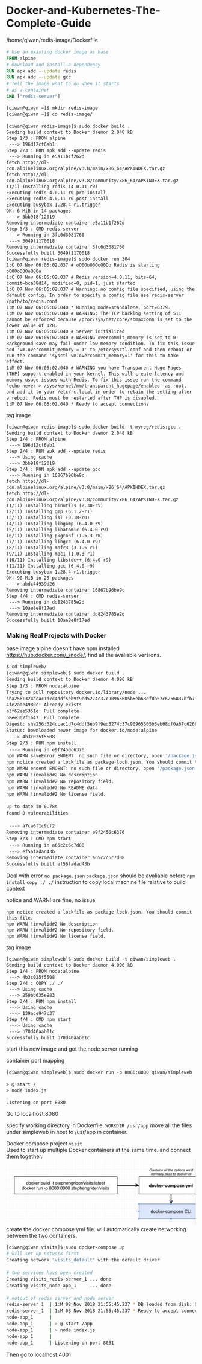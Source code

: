 # Docker-and-Kubernetes-The-Complete-Guide  

/home/qiwan/redis-image/Dockerfile

```Dockerfile
# Use an existing docker image as base
FROM alpine
# Download and install a dependency
RUN apk add --update redis
RUN apk add --update gcc
# Tell the image what to do when it starts 
# as a container
CMD ["redis-server"]
```

```
[qiwan@qiwan ~]$ mkdir redis-image
[qiwan@qiwan ~]$ cd redis-image/

[qiwan@qiwan redis-image]$ sudo docker build .
Sending build context to Docker daemon 2.048 kB
Step 1/3 : FROM alpine
 ---> 196d12cf6ab1
Step 2/3 : RUN apk add --update redis
 ---> Running in e5a11b1f262d
fetch http://dl-cdn.alpinelinux.org/alpine/v3.8/main/x86_64/APKINDEX.tar.gz
fetch http://dl-cdn.alpinelinux.org/alpine/v3.8/community/x86_64/APKINDEX.tar.gz
(1/1) Installing redis (4.0.11-r0)
Executing redis-4.0.11-r0.pre-install
Executing redis-4.0.11-r0.post-install
Executing busybox-1.28.4-r1.trigger
OK: 6 MiB in 14 packages
 ---> 3bb918f12019
Removing intermediate container e5a11b1f262d
Step 3/3 : CMD redis-server
 ---> Running in 3fc6d3081760
 ---> 3049f1170018
Removing intermediate container 3fc6d3081760
Successfully built 3049f1170018
[qiwan@qiwan redis-image]$ sudo docker run 304
1:C 07 Nov 06:05:02.037 # oO0OoO0OoO0Oo Redis is starting oO0OoO0OoO0Oo
1:C 07 Nov 06:05:02.037 # Redis version=4.0.11, bits=64, commit=bca38d14, modified=0, pid=1, just started
1:C 07 Nov 06:05:02.037 # Warning: no config file specified, using the default config. In order to specify a config file use redis-server /path/to/redis.conf
1:M 07 Nov 06:05:02.040 * Running mode=standalone, port=6379.
1:M 07 Nov 06:05:02.040 # WARNING: The TCP backlog setting of 511 cannot be enforced because /proc/sys/net/core/somaxconn is set to the lower value of 128.
1:M 07 Nov 06:05:02.040 # Server initialized
1:M 07 Nov 06:05:02.040 # WARNING overcommit_memory is set to 0! Background save may fail under low memory condition. To fix this issue add 'vm.overcommit_memory = 1' to /etc/sysctl.conf and then reboot or run the command 'sysctl vm.overcommit_memory=1' for this to take effect.
1:M 07 Nov 06:05:02.040 # WARNING you have Transparent Huge Pages (THP) support enabled in your kernel. This will create latency and memory usage issues with Redis. To fix this issue run the command 'echo never > /sys/kernel/mm/transparent_hugepage/enabled' as root, and add it to your /etc/rc.local in order to retain the setting after a reboot. Redis must be restarted after THP is disabled.
1:M 07 Nov 06:05:02.040 * Ready to accept connections

```  

tag image

```
[qiwan@qiwan redis-image]$ sudo docker build -t myreg/redis:gcc .
Sending build context to Docker daemon 2.048 kB
Step 1/4 : FROM alpine
 ---> 196d12cf6ab1
Step 2/4 : RUN apk add --update redis
 ---> Using cache
 ---> 3bb918f12019
Step 3/4 : RUN apk add --update gcc
 ---> Running in 16867b96be9c
fetch http://dl-cdn.alpinelinux.org/alpine/v3.8/main/x86_64/APKINDEX.tar.gz
fetch http://dl-cdn.alpinelinux.org/alpine/v3.8/community/x86_64/APKINDEX.tar.gz
(1/11) Installing binutils (2.30-r5)
(2/11) Installing gmp (6.1.2-r1)
(3/11) Installing isl (0.18-r0)
(4/11) Installing libgomp (6.4.0-r9)
(5/11) Installing libatomic (6.4.0-r9)
(6/11) Installing pkgconf (1.5.3-r0)
(7/11) Installing libgcc (6.4.0-r9)
(8/11) Installing mpfr3 (3.1.5-r1)
(9/11) Installing mpc1 (1.0.3-r1)
(10/11) Installing libstdc++ (6.4.0-r9)
(11/11) Installing gcc (6.4.0-r9)
Executing busybox-1.28.4-r1.trigger
OK: 90 MiB in 25 packages
 ---> abdc44939d26
Removing intermediate container 16867b96be9c
Step 4/4 : CMD redis-server
 ---> Running in dd8243785e2d
 ---> 10ae8e8f17ed
Removing intermediate container dd8243785e2d
Successfully built 10ae8e8f17ed

```

### Making Real Projects with Docker

base image alpine doesn't have npm installed
<https://hub.docker.com/_/node/>, find all the avaliable versions.

```bash
$ cd simpleweb/
[qiwan@qiwan simpleweb]$ sudo docker build .
Sending build context to Docker daemon 4.096 kB
Step 1/3 : FROM node:alpine
Trying to pull repository docker.io/library/node ...
sha256:324ccac1d7c4ddf5eb9f9ed5274c37c90965605b5eb68df0a67c6266837bfb79: Pulling from docker.io/library/node
4fe2ade4980c: Already exists
a3f62ee5351e: Pull complete
b8ee302f1a47: Pull complete
Digest: sha256:324ccac1d7c4ddf5eb9f9ed5274c37c90965605b5eb68df0a67c6266837bfb79
Status: Downloaded newer image for docker.io/node:alpine
 ---> 4b3c025f5508
Step 2/3 : RUN npm install
 ---> Running in e9f2450c6376
npm WARN saveError ENOENT: no such file or directory, open '/package.json'
npm notice created a lockfile as package-lock.json. You should commit this file.
npm WARN enoent ENOENT: no such file or directory, open '/package.json'
npm WARN !invalid#2 No description
npm WARN !invalid#2 No repository field.
npm WARN !invalid#2 No README data
npm WARN !invalid#2 No license field.

up to date in 0.78s
found 0 vulnerabilities

 ---> a7ca6f1c9cf2
Removing intermediate container e9f2450c6376
Step 3/3 : CMD npm start
 ---> Running in a65c2c6c7d08
 ---> ef56fadad43b
Removing intermediate container a65c2c6c7d08
Successfully built ef56fadad43b
```  

Deal with error `no package.json`
`package.json` should be avaliable before `npm install`
`copy ./ ./` instruction to copy local machine file relative to build context

notice and WARN! are fine, no issue

```shell
npm notice created a lockfile as package-lock.json. You should commit this file.
npm WARN !invalid#2 No description
npm WARN !invalid#2 No repository field.
npm WARN !invalid#2 No license field.
```
tag image

```
[qiwan@qiwan simpleweb]$ sudo docker build -t qiwan/simpleweb .
Sending build context to Docker daemon 4.096 kB
Step 1/4 : FROM node:alpine
 ---> 4b3c025f5508
Step 2/4 : COPY ./ ./
 ---> Using cache
 ---> 250bb635e983
Step 3/4 : RUN npm install
 ---> Using cache
 ---> 139ace947c37
Step 4/4 : CMD npm start
 ---> Using cache
 ---> b70d40aab01c
Successfully built b70d40aab01c
```  

start this new image and got the node server running

container port mapping 

```
[qiwan@qiwan simpleweb]$ sudo docker run -p 8080:8080 qiwan/simpleweb

> @ start /
> node index.js

Listening on port 8080
```

Go to localhost:8080  

specify working directory in Dockerfile.
`WORKDIR /usr/app` move all the files under simpleweb in host to /usr/app in container.  

Docker compose 
project `visit`   
Used to start up multiple Docker containers at the same time. and connect them together.   
![](/img/docker_compose_file.png)  
create the docker compose yml file. will automatically create networking between the two containers.   

```bash
[qiwan@qiwan visits]$ sudo docker-compose up
# will set up network first
Creating network "visits_default" with the default driver

# two services have been created
Creating visits_redis-server_1 ... done
Creating visits_node-app_1     ... done

# output of redis server and node server
redis-server_1  | 1:M 08 Nov 2018 21:55:45.237 * DB loaded from disk: 0.000 seconds
redis-server_1  | 1:M 08 Nov 2018 21:55:45.237 * Ready to accept connections
node-app_1      |
node-app_1      | > @ start /app
node-app_1      | > node index.js
node-app_1      |
node-app_1      | Listening on port 8081
```  

Then go to localhost:4001